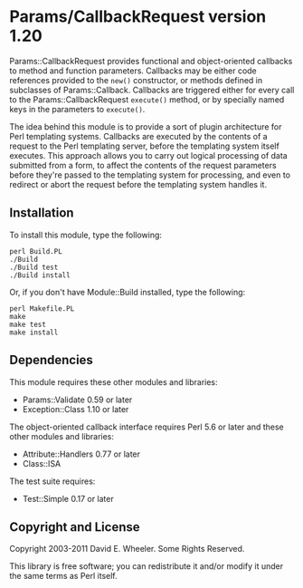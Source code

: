 Params/CallbackRequest version 1.20
===================================

Params::CallbackRequest provides functional and object-oriented callbacks to
method and function parameters. Callbacks may be either code references
provided to the `new()` constructor, or methods defined in subclasses of
Params::Callback. Callbacks are triggered either for every call to the
Params::CallbackRequest `execute()` method, or by specially named keys in the
parameters to `execute()`.

The idea behind this module is to provide a sort of plugin architecture for
Perl templating systems. Callbacks are executed by the contents of a request
to the Perl templating server, before the templating system itself executes.
This approach allows you to carry out logical processing of data submitted
from a form, to affect the contents of the request parameters before they're
passed to the templating system for processing, and even to redirect or abort
the request before the templating system handles it.

Installation
------------

To install this module, type the following:

    perl Build.PL
    ./Build
    ./Build test
    ./Build install

Or, if you don't have Module::Build installed, type the following:

    perl Makefile.PL
    make
    make test
    make install

Dependencies
------------

This module requires these other modules and libraries:

* Params::Validate 0.59 or later
* Exception::Class 1.10 or later

The object-oriented callback interface requires Perl 5.6 or later and
these other modules and libraries:

* Attribute::Handlers 0.77 or later
* Class::ISA

The test suite requires:

* Test::Simple 0.17 or later

Copyright and License
---------------------

Copyright 2003-2011 David E. Wheeler. Some Rights Reserved.

This library is free software; you can redistribute it and/or modify it under
the same terms as Perl itself.

